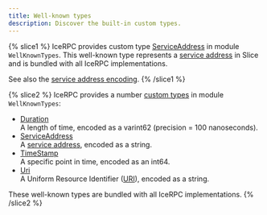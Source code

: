 ```yaml
---
title: Well-known types
description: Discover the built-in custom types.
---
```


{% slice1 %}
IceRPC provides custom type [ServiceAddress][service-address-type] in module `WellKnownTypes`. This well-known type
represents a [service address][service-address] in Slice and is bundled with all IceRPC implementations.

See also the [service address encoding][service-address-encoding].
{% /slice1 %}

{% slice2 %}
IceRPC provides a number [custom types](custom-types) in module `WellKnownTypes`:
 - [Duration][duration]\
   A length of time, encoded as a varint62 (precision = 100 nanoseconds).
 - [ServiceAddress][service-address]\
   A [service address][service-address], encoded as a string.
 - [TimeStamp][time-stamp]\
   A specific point in time, encoded as an int64.
 - [Uri][uri-type]\
   A Uniform Resource Identifier ([URI][uri]), encoded as a string.

These well-known types are bundled with all IceRPC implementations.
{% /slice2 %}

[duration]: https://github.com/icerpc/icerpc-slice/blob/main/WellKnownTypes/Duration.slice
[service-address-type]: https://github.com/icerpc/icerpc-slice/blob/main/WellKnownTypes/ServiceAddress.slice
[service-address]: ../../icerpc-core/invocation/service-address
[service-address-encoding]: ../encoding/constructed-types#proxy
[time-stamp]: https://github.com/icerpc/icerpc-slice/blob/main/WellKnownTypes/TimeStamp.slice
[uri]: https://en.wikipedia.org/wiki/Uniform_Resource_Identifier
[uri-type]: https://github.com/icerpc/icerpc-slice/blob/main/WellKnownTypes/Uri.slice
